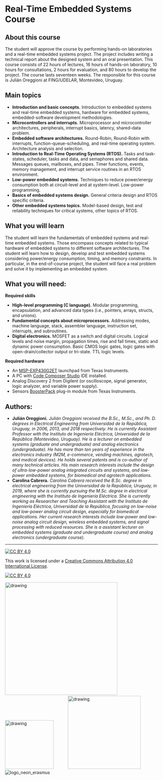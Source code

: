 # Real-Time Embedded Systems Course
## About this course
The student will approve the course by performing hands-on laboratories and a real-time embedded systems project. The project includes writing a technical report about the designed system and an oral presentation.
This course consists of 22 hours of lectures, 16 hours of hands-on laboratory, 10 hours for consultations, 2 hours for evaluation, and 80 hours to develop the project. The course lasts seventeen weeks.
The responsible for this course is Julián Oreggioni at FING/UDELAR, Montevideo, Uruguay.

## Main topics
* **Introduction and basic concepts.** Introduction to embedded systems and real-time embedded systems, hardware for embedded systems, embedded-software development methodologies.
* **Microcontrollers and interrupts.** Microprocessor and microcontroller architectures, peripherals, interrupt basics, latency, shared-data problem.
* **Embedded software architectures.** Round-Robin, Round-Robin with interrupts, function-queue-scheduling, and real-time operating system. Architecture analysis and selection.
* **Introduction to Real-Time Operating Systems (RTOS).** Tasks and task-states, scheduler, tasks and data, and semaphores and shared data. Messages queues, mailboxes, and pipes. Timer functions, events, memory management, and interrupt service routines in an RTOS environment.
* **Low-power embedded systems.** Techniques to reduce power/energy consumption both at circuit-level and at system-level. Low-power programming.
* **Basics of embedded systems design.** General criteria design and RTOS specific criteria.
* **Other embedded systems topics.** Model-based design, test and reliability techniques for critical systems, other topics of RTOS.

## What you will learn
The student will learn the fundamentals of embedded systems and real-time embedded systems. Those encompass concepts related to typical hardware of embedded systems to different software architectures.
The student will learn how to design, develop and test embedded systems considering power/energy consumption, timing, and memory constraints. In particular, in the end-of-course project, the student will face a real problem and solve it by implementing an embedded system.

## What you will need:
**Required skills**
* **High-level programming (C language).** Modular programming, encapsulation, and advanced data types (i.e., pointers, arrays, structs, and unions).
* **Fundamental concepts about microprocessors.** Addressing modes, machine language, stack, assembler language, instruction set, interrupts, and subroutines.
* **Digital electronics.** MOSFET as a switch and digital circuits. Logical levels and noise margin, propagation times, rise and fall times, static and dynamic power consumption. Basic CMOS logic gates, logic gates with open-drain/collector output or tri-state. TTL logic levels.

**Required hardware**
* An [MSP-EXP430G2ET](https://www.ti.com/tool/MSP-EXP430G2ET) launchpad from Texas Instruments.
* A PC with [Code Composer Studio](https://www.ti.com/tool/CCSTUDIO) IDE installed.
* Analog Discovery 2 from Digilent (or oscilloscope, signal generator, logic analyzer, and variable power supply).
* Sensors [BoosterPack](https://www.ti.com/tool/BOOSTXL-SENSORS) plug-in module from Texas Instruments.

## Authors:
* **Julián Oreggioni.**
_Julián Oreggioni received the B.Sc., M.Sc., and Ph. D. degrees in Electrical Engineering from Universidad de la República, Uruguay, in 2006, 2013, and 2018 respectively. He is currently Assistant Professor with the Instituto de Ingeniería Eléctrica, Universidad de la República (Montevideo, Uruguay). He is a lecturer on embedded systems (graduate and undergraduate) and analog electronics (undergraduate). He has more than ten years of experience in the electronics industry (M2M, e-commerce, vending machines, agrotech, and medical devices). He holds several patents and is co-author of many technical articles. His main research interests include the design of ultra-low-power analog integrated circuits and systems, and low-power embedded systems, for biomedical and agrotech applications._
* **Carolina Cabrera.**
_Carolina Cabrera received the B.Sc. degree in electrical engineering from the Universidad de la República, Uruguay, in 2019, where she is currently pursuing the M.Sc. degree in electrical engineering with the Instituto de Ingeniería Eléctrica. She is currently working as Researcher and Teaching Assistant with the Instituto de Ingeniería Eléctrica, Universidad de la República, focusing on low-noise and low-power analog circuit design, especially for biomedical applications. Her current research interests include low-power and low-noise analog circuit design, wireless embedded systems, and signal processing with reduced resources. 
She is a assistant lecturer on embedded systems (graduate and undergraduate course) and analog electronics (undergraduate course)._
***
[![CC BY 4.0][cc-by-shield]][cc-by]

This work is licensed under a
[Creative Commons Attribution 4.0 International License][cc-by].

[![CC BY 4.0][cc-by-image]][cc-by]

[cc-by]: http://creativecommons.org/licenses/by/4.0/
[cc-by-image]: https://i.creativecommons.org/l/by/4.0/88x31.png
[cc-by-shield]: https://img.shields.io/badge/License-CC%20BY%204.0-lightgrey.svg
<img src="https://bit.ly/35ifw5G" alt="drawing" width="370"/>&nbsp;&nbsp;&nbsp;&nbsp;&nbsp;<img src="https://www.fing.edu.uy/sites/default/files/2013/7186/logo_FING_rgb.jpg" alt="drawing" width="160"/>&nbsp;&nbsp;&nbsp;&nbsp;&nbsp;&nbsp;&nbsp;&nbsp;&nbsp;&nbsp;&nbsp;&nbsp;<img src="https://www.fing.edu.uy/proyectos/chicastics/img/logos/iie.png" alt="drawing" width="240"/>
![logo_neon_erasmus](https://user-images.githubusercontent.com/49734900/152565208-e9326ee5-a2a5-4096-bd2a-10ace4c855e6.png)
